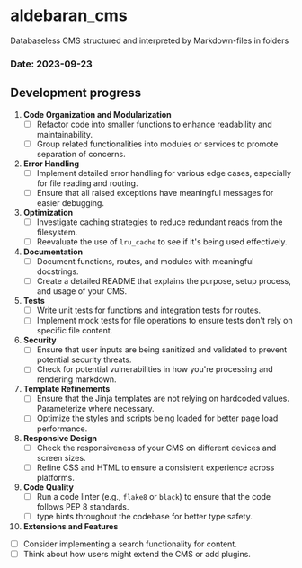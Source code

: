 # aldebaran_cms
Databaseless CMS structured and interpreted by Markdown-files in folders

### Date: 2023-09-23

## Development progress

1. **Code Organization and Modularization**
   - [ ] Refactor code into smaller functions to enhance readability and maintainability.
   - [ ] Group related functionalities into modules or services to promote separation of concerns.

2. **Error Handling**
   - [ ] Implement detailed error handling for various edge cases, especially for file reading and routing.
   - [ ] Ensure that all raised exceptions have meaningful messages for easier debugging.

3. **Optimization**
   - [ ] Investigate caching strategies to reduce redundant reads from the filesystem.
   - [ ] Reevaluate the use of `lru_cache` to see if it's being used effectively.

4. **Documentation**
   - [ ] Document functions, routes, and modules with meaningful docstrings.
   - [ ] Create a detailed README that explains the purpose, setup process, and usage of your CMS.

5. **Tests**
   - [ ] Write unit tests for functions and integration tests for routes.
   - [ ] Implement mock tests for file operations to ensure tests don't rely on specific file content.

6. **Security**
   - [ ] Ensure that user inputs are being sanitized and validated to prevent potential security threats.
   - [ ] Check for potential vulnerabilities in how you're processing and rendering markdown.

7. **Template Refinements**
   - [ ] Ensure that the Jinja templates are not relying on hardcoded values. Parameterize where necessary.
   - [ ] Optimize the styles and scripts being loaded for better page load performance.

8. **Responsive Design**
   - [ ] Check the responsiveness of your CMS on different devices and screen sizes.
   - [ ] Refine CSS and HTML to ensure a consistent experience across platforms.

9. **Code Quality**
   - [ ] Run a code linter (e.g., `flake8` or `black`) to ensure that the code follows PEP 8 standards.
   - [ ] type hints throughout the codebase for better type safety.

10. **Extensions and Features**
   - [ ] Consider implementing a search functionality for content.
   - [ ] Think about how users might extend the CMS or add plugins.
